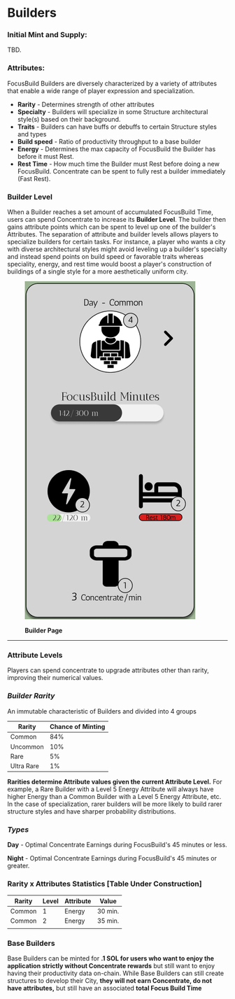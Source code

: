 # Builders

### **Initial Mint and Supply:**

TBD.

### Attributes:

FocusBuild Builders are diversely characterized by a variety of attributes that enable a wide range of player expression and specialization.

* **Rarity** - Determines strength of other attributes
* **Specialty** - Builders will specialize in some Structure architectural style(s) based on their background. &#x20;
* **Traits** - Builders can have buffs or debuffs to certain Structure styles and types
* **Build speed** - Ratio of productivity throughput to a base builder
* **Energy** - Determines the max capacity of FocusBuild the Builder has before it must Rest.&#x20;
* **Rest Time** - How much time the Builder must Rest before doing a new FocusBuild. Concentrate can be spent to fully rest a builder immediately (Fast Rest).&#x20;

### Builder Level

When a Builder reaches a set amount of accumulated FocusBuild Time, users can spend Concentrate to increase its **Builder Level**. The builder then gains attribute points which can be spent to level up one of the builder's Attributes.  The separation of attribute and builder levels allows players to specialize builders for certain tasks.  For instance, a player who wants a city with diverse architectural styles might avoid leveling up a builder's specialty and instead spend points on build speed or favorable traits whereas speciality, energy, and rest time would boost a player's construction of buildings of a single style for a more aesthetically uniform city.





<figure><img src="../.gitbook/assets/Screen Shot 2022-10-28 at 3.13.48 PM.png" alt=""><figcaption><p><strong>Builder Page</strong></p></figcaption></figure>

****

###

### Attribute Levels

Players can spend concentrate to upgrade attributes other than rarity, improving their numerical values.

### _Builder Rarity_

An immutable characteristic of Builders and divided into 4 groups&#x20;

| Rarity     | Chance of Minting |
| ---------- | ----------------- |
| Common     | 84%               |
| Uncommon   | 10%               |
| Rare       | 5%                |
| Ultra Rare | 1%                |

**Rarities determine Attribute values given the current Attribute Level.** For example, a Rare Builder with a Level 5 Energy Attribute will always have higher Energy than a Common Builder with a Level 5 Energy Attribute, etc.  In the case of specialization, rarer builders will be more likely to build rarer structure styles and have sharper probability distributions.



### _Types_

**Day** - Optimal Concentrate Earnings during FocusBuild's 45 minutes or less.

**Night** - Optimal Concentrate Earnings during FocusBuild's 45 minutes or greater.

### **Rarity x Attributes Statistics \[Table Under Construction]** &#x20;



| Rarity | Level | Attribute | Value    |
| ------ | ----- | --------- | -------- |
| Common | 1     | Energy    | 30 min.  |
| Common | 2     | Energy    | 35 min.  |
|        |       |           |          |

### Base Builders&#x20;

Base Builders can be minted for **.1 SOL for users who want to enjoy the application strictly without Concentrate rewards** but still want to enjoy having their productivity data on-chain. While Base Builders can still create structures to develop their City, **they will not earn Concentrate,  do not have attributes,** but still have an associated **total Focus Build Time**
